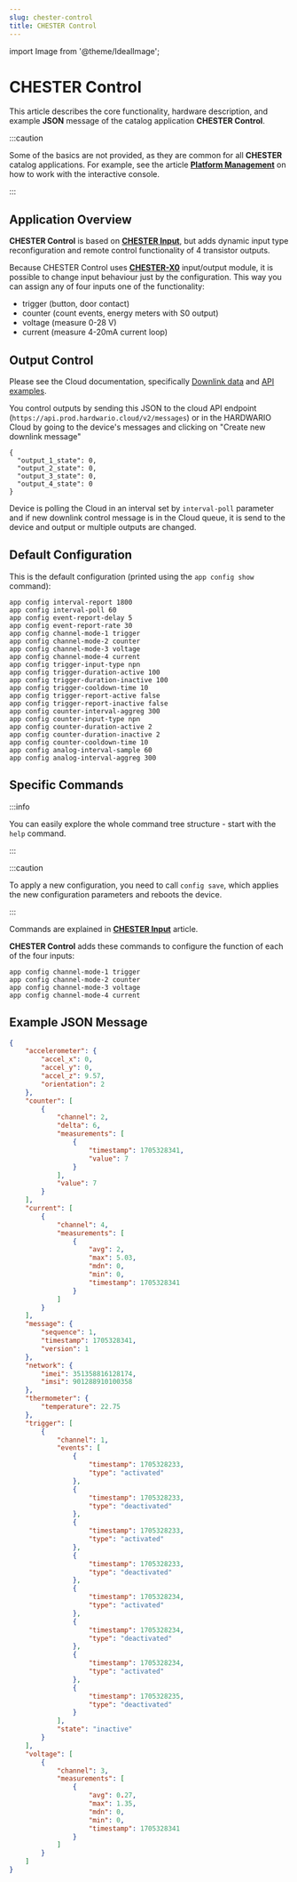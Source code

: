 ```yaml
---
slug: chester-control
title: CHESTER Control
---
```

import Image from '@theme/IdealImage';

# CHESTER Control

This article describes the core functionality, hardware description, and example **JSON** message of the catalog application **CHESTER Control**.

:::caution

Some of the basics are not provided, as they are common for all **CHESTER** catalog applications. For example, see the article [**Platform Management**](../category/platform-connectivity) on how to work with the interactive console.

:::

## Application Overview

**CHESTER Control** is based on [**CHESTER Input**](chester-input.md), but adds dynamic input type reconfiguration and remote control functionality of 4 transistor outputs.

Because CHESTER Control uses [**CHESTER-X0**](../extension-modules/chester-x0.md) input/output module, it is possible to change input behaviour just by the configuration. This way you can assign any of four inputs one of the functionality:

- trigger (button, door contact)
- counter (count events, energy meters with S0 output)
- voltage (measure 0-28 V)
- current (measure 4-20mA current loop)

## Output Control

Please see the Cloud documentation, specifically [Downlink data](../../cloud/cloud-v2/downlink#data) and [API examples](../../cloud/cloud-v2/downlink#api-examples).

You control outputs by sending this JSON to the cloud API endpoint (`https://api.prod.hardwario.cloud/v2/messages`) or in the HARDWARIO Cloud by going to the device's messages and clicking on "Create new downlink message"

```
{
  "output_1_state": 0,
  "output_2_state": 0,
  "output_3_state": 0,
  "output_4_state": 0
}
```
Device is polling the Cloud in an interval set by `interval-poll` parameter and if new downlink control message is in the Cloud queue, it is send to the device and output or multiple outputs are changed.


## Default Configuration

This is the default configuration (printed using the `app config show` command):

```
app config interval-report 1800
app config interval-poll 60
app config event-report-delay 5
app config event-report-rate 30
app config channel-mode-1 trigger
app config channel-mode-2 counter
app config channel-mode-3 voltage
app config channel-mode-4 current
app config trigger-input-type npn
app config trigger-duration-active 100
app config trigger-duration-inactive 100
app config trigger-cooldown-time 10
app config trigger-report-active false
app config trigger-report-inactive false
app config counter-interval-aggreg 300
app config counter-input-type npn
app config counter-duration-active 2
app config counter-duration-inactive 2
app config counter-cooldown-time 10
app config analog-interval-sample 60
app config analog-interval-aggreg 300
```

## Specific Commands

:::info

You can easily explore the whole command tree structure - start with the `help` command.

:::

:::caution

To apply a new configuration, you need to call `config save`, which applies the new configuration parameters and reboots the device.

:::

Commands are explained in [**CHESTER Input**](chester-input.md#specific-commands) article.

**CHESTER Control** adds these commands to configure the function of each of the four inputs:

```
app config channel-mode-1 trigger
app config channel-mode-2 counter
app config channel-mode-3 voltage
app config channel-mode-4 current
```

## Example JSON Message

```json
{
    "accelerometer": {
        "accel_x": 0,
        "accel_y": 0,
        "accel_z": 9.57,
        "orientation": 2
    },
    "counter": [
        {
            "channel": 2,
            "delta": 6,
            "measurements": [
                {
                    "timestamp": 1705328341,
                    "value": 7
                }
            ],
            "value": 7
        }
    ],
    "current": [
        {
            "channel": 4,
            "measurements": [
                {
                    "avg": 2,
                    "max": 5.03,
                    "mdn": 0,
                    "min": 0,
                    "timestamp": 1705328341
                }
            ]
        }
    ],
    "message": {
        "sequence": 1,
        "timestamp": 1705328341,
        "version": 1
    },
    "network": {
        "imei": 351358816128174,
        "imsi": 901288910100358
    },
    "thermometer": {
        "temperature": 22.75
    },
    "trigger": [
        {
            "channel": 1,
            "events": [
                {
                    "timestamp": 1705328233,
                    "type": "activated"
                },
                {
                    "timestamp": 1705328233,
                    "type": "deactivated"
                },
                {
                    "timestamp": 1705328233,
                    "type": "activated"
                },
                {
                    "timestamp": 1705328233,
                    "type": "deactivated"
                },
                {
                    "timestamp": 1705328234,
                    "type": "activated"
                },
                {
                    "timestamp": 1705328234,
                    "type": "deactivated"
                },
                {
                    "timestamp": 1705328234,
                    "type": "activated"
                },
                {
                    "timestamp": 1705328235,
                    "type": "deactivated"
                }
            ],
            "state": "inactive"
        }
    ],
    "voltage": [
        {
            "channel": 3,
            "measurements": [
                {
                    "avg": 0.27,
                    "max": 1.35,
                    "mdn": 0,
                    "min": 0,
                    "timestamp": 1705328341
                }
            ]
        }
    ]
}
```
